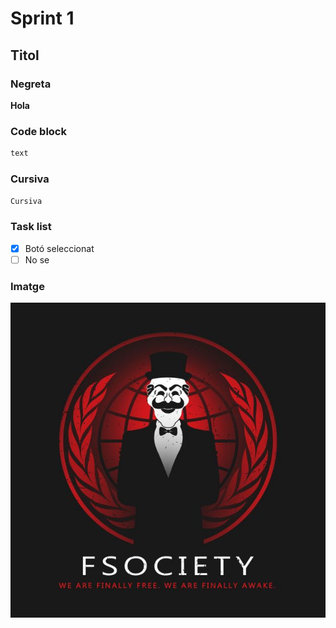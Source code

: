 # Sprint 1

## Titol

### Negreta

**Hola**

### Code block

```bash
text
```

### Cursiva

`Cursiva`

### Task list

- [x] Botó seleccionat
- [ ] No se

### Imatge

![Alt text](imatges/30b94658f685ffd183c8c442d2973d30.jpg)